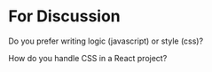 # For Discussion

Do you prefer writing logic \(javascript\) or style \(css\)? 

How do you handle CSS in a React project?


